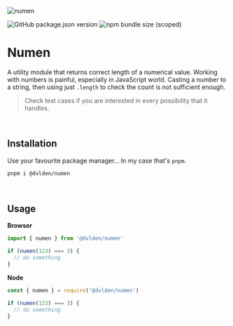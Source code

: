 ![numen](https://repository-images.githubusercontent.com/573596796/e4cc4804-27be-4bff-8ab7-be56beac43ef)

![GitHub package.json version](https://img.shields.io/github/package-json/v/dvlden/numen?color=86c7ff&style=flat-square)
![npm bundle size (scoped)](https://img.shields.io/bundlephobia/minzip/@dvlden/numen?color=%2386c7ff&style=flat-square)

# Numen
A utility module that returns correct length of a numerical value. Working with numbers is painful, especially in JavaScript world. Casting a number to a string, then using just `.length` to check the count is not sufficient enough.

> Check test cases if you are interested in every possibility that it handles.

<br>

## Installation

Use your favourite package manager... In my case that's `pnpm`.

```bash
pnpm i @dvlden/numen
```

<br>

## Usage

**Browser**
```ts
import { numen } from '@dvlden/numen'

if (numen(123) === 3) {
  // do something
}
```

**Node**
```ts
const { numen } = require('@dvlden/numen')

if (numen(123) === 3) {
  // do something
}
```

